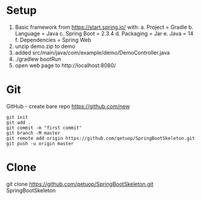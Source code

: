 # Setup
1. Basic framework from https://start.spring.io/ with:
a. Project = Gradle
b. Language = Java
c. Spring Boot = 2.3.4
d. Packaging = Jar
e. Java = 14
f. Dependencies = Spring Web
2. unzip demo.zip to demo
3. added src/main/java/com/example/demo/DemoController.java
4. ./gradlew bootRun
5. open web page to http://localhost:8080/

# Git

GitHub - create bare repo
https://github.com/new

```
git init
git add .
git commit -m "first commit"
git branch -M master
git remote add origin https://github.com/qetuop/SpringBootSkeleton.git
git push -u origin master
```

# Clone
git clone https://github.com/qetuop/SpringBootSkeleton.git  SpringBootSkeleton
